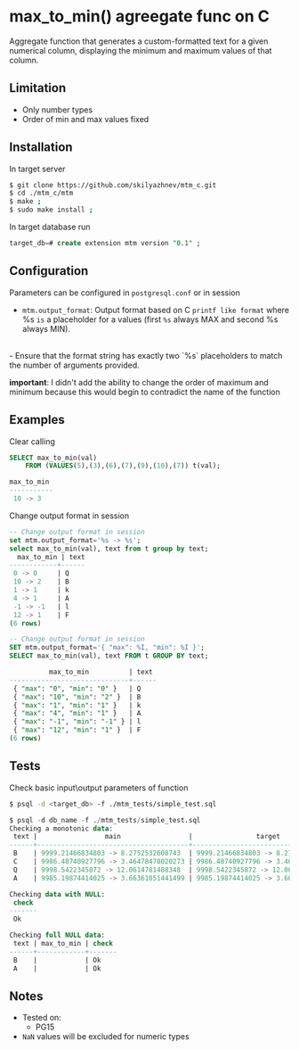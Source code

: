 # max_to_min() agreegate func on C

Aggregate function that generates a custom-formatted text for a given numerical column, displaying the minimum and maximum values of that column.

## Limitation

-  Only number types
-  Order of min and max values fixed

## Installation

In target server 
```bash
$ git clone https://github.com/skilyazhnev/mtm_c.git
$ cd ./mtm_c/mtm
$ make ;
$ sudo make install ;
```
In target database run
```sql
target_db=# create extension mtm version "0.1" ;
```

## Configuration

Parameters can be configured in `postgresql.conf` or in session  

- `mtm.output_format`: Output format based on C `printf like format` where %s `is` a placeholder for a values (first `%s` always MAX and second %s always MIN).
 <br>
  - Ensure that the format string has exactly two `%s` placeholders to match the number of arguments provided.
  
**important**: I didn't add the ability to change the order of maximum and minimum because this would begin to contradict the name of the function <br>

## Examples

Clear calling
```sql
SELECT max_to_min(val)
    FROM (VALUES(5),(3),(6),(7),(9),(10),(7)) t(val);

max_to_min 
-----------
 10 -> 3
```
Change output format in session
```sql
-- Change output format in session
set mtm.output_format='%s -> %s';
select max_to_min(val), text from t group by text;
  max_to_min | text
------------+------
 0 -> 0     | Q
 10 -> 2    | B
 1 -> 1     | k
 4 -> 1     | A
 -1 -> -1   | l
 12 -> 1    | F
(6 rows)

-- Change output format in session
SET mtm.output_format='{ "max": %I, "min": %I }';
SELECT max_to_min(val), text FROM t GROUP BY text;

          max_to_min          | text
------------------------------+------
 { "max": "0", "min": "0" }   | Q
 { "max": "10", "min": "2" }  | B
 { "max": "1", "min": "1" }   | k
 { "max": "4", "min": "1" }   | A
 { "max": "-1", "min": "-1" } | l
 { "max": "12", "min": "1" }  | F
(6 rows)
```

## Tests

Check basic input\output parameters of function
```bash
$ psql -d <target_db> -f ./mtm_tests/simple_test.sql
```

```sql
$ psql -d db_name -f ./mtm_tests/simple_test.sql
Сhecking a monotonic data:
 text |                 main                 |                target                | check
------+--------------------------------------+--------------------------------------+-------
 B    | 9999.21466834803 -> 8.2752532608743  | 9999.21466834803 -> 8.2752532608743  | Ok
 C    | 9986.48740927796 -> 3.46478478020273 | 9986.48740927796 -> 3.46478478020273 | Ok
 Q    | 9998.5422345872 -> 12.0614781488348  | 9998.5422345872 -> 12.0614781488348  | Ok
 A    | 9985.19874414025 -> 3.66361051441499 | 9985.19874414025 -> 3.66361051441499 | Ok

Checking data with NULL:
 check
-------
 Ok

Checking full NULL data:
 text | max_to_min | check
------+------------+-------
 B    |            | Ok
 A    |            | Ok
```
## Notes

- Tested on:
  - PG15 
- `NaN` values will be excluded for numeric types 
